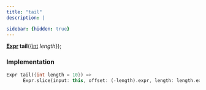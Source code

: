 ```yaml
---
title: "tail"
description: |

sidebar: {hidden: true}
---
```

<span class="dart-code"><strong>[Expr] tail</strong>({<span class="nobr">[int] <i>length</i></span>});</span>


### Implementation
```dart
Expr tail({int length = 10}) =>
      Expr.slice(input: this, offset: (-length).expr, length: length.expr);
```

[Expr]: /reference/classes/expr/
[int]: https://api.flutter.dev/flutter/dart-core/int-class.html